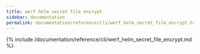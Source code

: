 ```yaml
---
title: werf helm secret file encrypt
sidebar: documentation
permalink: documentation/reference/cli/werf_helm_secret_file_encrypt.html
---
```


{% include /documentation/reference/cli/werf_helm_secret_file_encrypt.md %}
